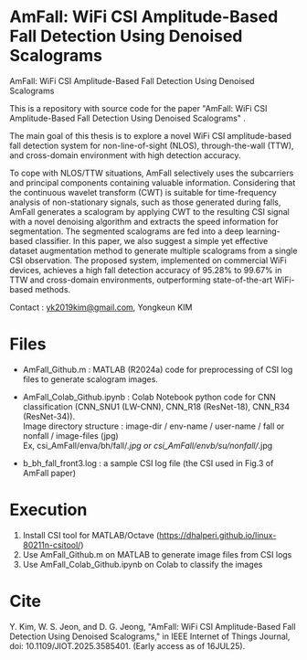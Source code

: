 # AmFall: WiFi CSI Amplitude-Based Fall Detection Using Denoised Scalograms
AmFall: WiFi CSI Amplitude-Based Fall Detection Using Denoised Scalograms

This is a repository with source code for the paper "AmFall: WiFi CSI Amplitude-Based Fall Detection Using Denoised Scalograms" .

The main goal of this thesis is to explore a novel WiFi CSI amplitude-based fall detection system for non-line-of-sight (NLOS), through-the-wall (TTW), and cross-domain environment with high detection accuracy.

To cope with NLOS/TTW situations, AmFall selectively uses the subcarriers and principal components containing valuable information.
Considering that the continuous wavelet transform (CWT) is suitable for time-frequency analysis of non-stationary signals, such as those generated during falls, AmFall generates a scalogram by applying CWT to the resulting CSI signal with a novel denoising algorithm and extracts the speed information for segmentation.
The segmented scalograms are fed into a deep learning-based classifier.
In this paper, we also suggest a simple yet effective dataset augmentation method to generate multiple scalograms from a single CSI observation.
The proposed system, implemented on commercial WiFi devices, achieves a high fall detection accuracy of 95.28% to 99.67%
in TTW and cross-domain environments, outperforming state-of-the-art WiFi-based methods.

Contact : yk2019kim@gmail.com, Yongkeun KIM

# Files
- AmFall_Github.m : MATLAB (R2024a) code for preprocessing of CSI log files to generate scalogram images. 

- AmFall_Colab_Github.ipynb : Colab Notebook python code for CNN classification (CNN_SNU1 (LW-CNN), CNN_R18 (ResNet-18), CNN_R34 (ResNet-34)).  
   Image directory structure : image-dir / env-name / user-name / fall or nonfall / image-files (jpg)  
   Ex, csi_AmFall/enva/bh/fall/*.jpg or csi_AmFall/envb/su/nonfall/*.jpg

- b_bh_fall_front3.log : a sample CSI log file (the CSI used in Fig.3 of AmFall paper)

# Execution
1) Install CSI tool for MATLAB/Octave (https://dhalperi.github.io/linux-80211n-csitool/)
2) Use AmFall_Github.m on MATLAB to generate image files from CSI logs
3) Use AmFall_Colab_Github.ipynb on Colab to classify the images

# Cite
Y. Kim, W. S. Jeon, and D. G. Jeong, "AmFall: WiFi CSI Amplitude-Based Fall Detection Using Denoised Scalograms," in IEEE Internet of Things Journal, doi: 10.1109/JIOT.2025.3585401. (Early access as of 16JUL25).

